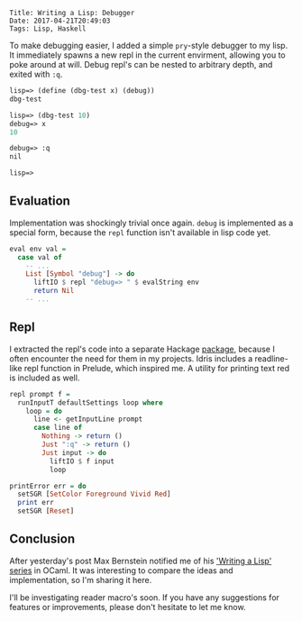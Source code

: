     Title: Writing a Lisp: Debugger
    Date: 2017-04-21T20:49:03
    Tags: Lisp, Haskell

To make debugging easier, I added a simple `pry`-style debugger to my lisp.
It immediately spawns a new repl in the current envirment, allowing you to poke around at will.
Debug repl's can be nested to arbitrary depth, and exited with `:q`.

<!-- more -->

```scheme
lisp=> (define (dbg-test x) (debug))
dbg-test

lisp=> (dbg-test 10)
debug=> x
10

debug=> :q
nil

lisp=>
```

## Evaluation
Implementation was shockingly trivial once again.
`debug` is implemented as a special form, because the `repl` function isn't available in lisp code yet.

```haskell
eval env val =
  case val of
    -- ...
    List [Symbol "debug"] -> do
      liftIO $ repl "debug=> " $ evalString env
      return Nil
    -- ...
```

## Repl
I extracted the repl's code into a separate Hackage [package](https://hackage.haskell.org/package/haskeline-repl), because I often encounter the need for them in my projects.
Idris includes a readline-like repl function in Prelude, which inspired me.
A utility for printing text red is included as well.

```haskell
repl prompt f =
  runInputT defaultSettings loop where 
    loop = do
      line <- getInputLine prompt
      case line of
        Nothing -> return ()
        Just ":q" -> return ()
        Just input -> do
          liftIO $ f input
          loop

printError err = do
  setSGR [SetColor Foreground Vivid Red]
  print err
  setSGR [Reset]
```

## Conclusion
After yesterday's post Max Bernstein notified me of his ['Writing a Lisp' series](https://bernsteinbear.com/blog/lisp/) in OCaml.
It was interesting to compare the ideas and implementation, so I'm sharing it here.

I'll be investigating reader macro's soon.
If you have any suggestions for features or improvements, please don't hesitate to let me know.

